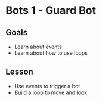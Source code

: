 # Bots 1 - Guard Bot

## Goals

* Learn about events
* Learn about how to use loops

## Lesson

* Use events to trigger a bot
* Build a loop to move and look
